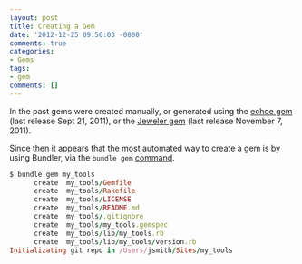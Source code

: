 ```yaml
---
layout: post
title: Creating a Gem
date: '2012-12-25 09:50:03 -0800'
comments: true
categories:
- Gems
tags:
- gem
comments: []
---
```

In the past gems were created manually, or generated using the [echoe gem] (last
release Sept 21, 2011), or the [Jeweler gem] (last release November 7, 2011).

Since then it appears that the most automated way to create a gem is by using
Bundler, via the `bundle gem` [command].

[echoe gem]: http://rubygems.org/gems/echoe
[jeweler gem]: https://github.com/appoxy/jeweler
[command]: http://gembundler.com/v1.2/bundle_gem.html

```ruby
$ bundle gem my_tools
      create  my_tools/Gemfile
      create  my_tools/Rakefile
      create  my_tools/LICENSE
      create  my_tools/README.md
      create  my_tools/.gitignore
      create  my_tools/my_tools.gemspec
      create  my_tools/lib/my_tools.rb
      create  my_tools/lib/my_tools/version.rb
Initializating git repo in /Users/jsmith/Sites/my_tools
```
